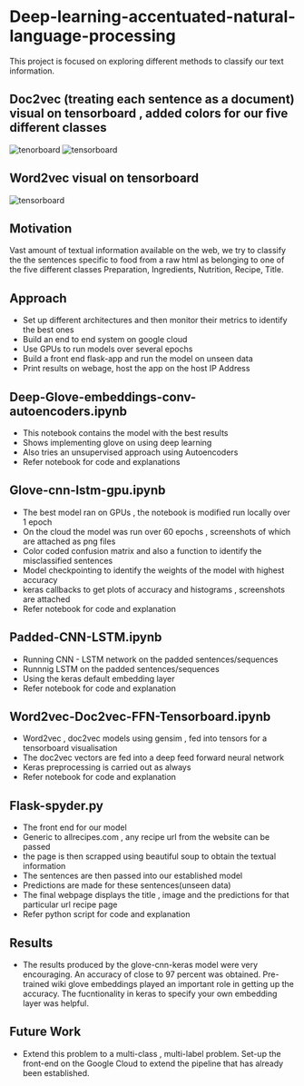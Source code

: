 # Deep-learning-accentuated-natural-language-processing

This project is focused on exploring different methods to classify our text information.

## Doc2vec (treating each sentence as a document) visual on tensorboard , added colors for our five different classes
![tenorboard](https://cloud.githubusercontent.com/assets/19973822/25972700/ec9d8ba2-3655-11e7-8f47-aa3247d2faf3.gif)
![tensorboard](https://cloud.githubusercontent.com/assets/19973822/25972974/078529a6-3657-11e7-85c6-d1f3a20506f9.gif)

## Word2vec visual on tensorboard
![tensorboard](https://cloud.githubusercontent.com/assets/19973822/25972928/d169854c-3656-11e7-9210-2164f1fe5021.gif)

## Motivation

Vast amount of textual information available on the web, we try to classify the the sentences specific to food from a raw html as belonging to one of the five different classes Preparation, Ingredients, Nutrition, Recipe, Title.

## Approach

- Set up different architectures and then monitor their metrics to identify the best ones
- Build an end to end system on google cloud 
- Use GPUs to run models over several epochs
- Build a front end flask-app and run the model on unseen data
- Print results on webage, host the app on the host IP Address

## Deep-Glove-embeddings-conv-autoencoders.ipynb

- This notebook contains the model with the best results
- Shows implementing glove on using deep learning
- Also tries an unsupervised approach using Autoencoders
- Refer notebook for code and explanations

## Glove-cnn-lstm-gpu.ipynb

- The best model ran on GPUs , the notebook is modified run locally over 1 epoch
- On the cloud the model was run over 60 epochs , screenshots of which are attached as png files
- Color coded confusion matrix and also a function to identify the misclassified sentences
- Model checkpointing to identify the weights of the model with highest accuracy
- keras callbacks to get plots of accuracy and histograms , screenshots are attached
- Refer notebook for code and explanation

## Padded-CNN-LSTM.ipynb

- Running CNN - LSTM network on the padded sentences/sequences
- Runnnig LSTM on the padded sentences/sequences
- Using the keras default embedding layer
- Refer notebook for code and explanation

## Word2vec-Doc2vec-FFN-Tensorboard.ipynb

- Word2vec , doc2vec models using gensim , fed into tensors for a tensorboard visualisation
- The doc2vec vectors are fed into a deep feed forward neural network
- Keras preprocessing is carried out as always
- Refer notebook for code and explanation

## Flask-spyder.py

- The front end for our model
- Generic to allrecipes.com , any recipe url from the website can be passed
- the page is then scrapped using beautiful soup to obtain the textual information
- The sentences are then passed into our established model
- Predictions are made for these sentences(unseen data)
- The final webpage displays the title , image and the predictions for that particular url recipe page
- Refer python script for code and explanation

## Results

- The results produced by the glove-cnn-keras model were very encouraging. An accuracy of close to 97 percent was obtained.
  Pre-trained wiki glove embeddings played an important role in getting up the accuracy. The fucntionality in keras to specify              your own embedding layer was helpful.
  
## Future Work

- Extend this problem to a multi-class , multi-label problem. Set-up the front-end on the Google Cloud to extend the pipeline that has already been established.
